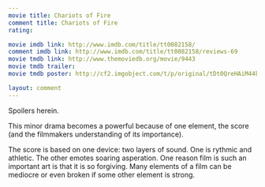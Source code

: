 ```yaml
---
movie title: Chariots of Fire
comment title: Chariots of Fire
rating: 

movie imdb link: http://www.imdb.com/title/tt0082158/
comment imdb link: http://www.imdb.com/title/tt0082158/reviews-69
movie tmdb link: http://www.themoviedb.org/movie/9443
movie tmdb trailer: 
movie tmdb poster: http://cf2.imgobject.com/t/p/original/tDt0QreHAiM44km0Iek0UwLdyIW.jpg

layout: comment
---
```


Spoilers herein.

This minor drama becomes a powerful because of one element, the score (and the filmmakers understanding of its importance).

The score is based on one device: two layers of sound. One is rythmic and athletic. The other emotes soaring asperation. One reason film is such an important art is that it is so forgiving. Many elements of a film can be mediocre or even broken if some other element is strong.